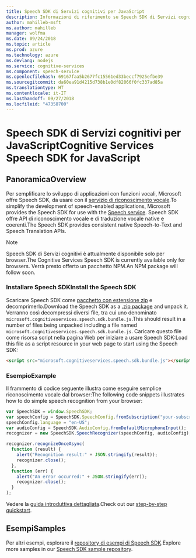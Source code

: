 ```yaml
---
title: Speech SDK di Servizi cognitivi per JavaScript
description: Informazioni di riferimento su Speech SDK di Servizi cognitivi per JavaScript
author: mahilleb-msft
ms.author: mahilleb
manager: wolfma
ms.date: 09/24/2018
ms.topic: article
ms.prod: azure
ms.technology: azure
ms.devlang: nodejs
ms.service: cognitive-services
ms.component: speech-service
ms.openlocfilehash: 69167faa5b2677fc15561ed33beccf7925efbe39
ms.sourcegitcommit: da60ea91d4215d738b1e0df82066f0fc337ad85a
ms.translationtype: HT
ms.contentlocale: it-IT
ms.lasthandoff: 09/27/2018
ms.locfileid: "47358700"
---
```

# <a name="cognitive-services-speech-sdk-for-javascript"></a><span data-ttu-id="1d685-103">Speech SDK di Servizi cognitivi per JavaScript</span><span class="sxs-lookup"><span data-stu-id="1d685-103">Cognitive Services Speech SDK for JavaScript</span></span>

## <a name="overview"></a><span data-ttu-id="1d685-104">Panoramica</span><span class="sxs-lookup"><span data-stu-id="1d685-104">Overview</span></span>

<span data-ttu-id="1d685-105">Per semplificare lo sviluppo di applicazioni con funzioni vocali, Microsoft offre Speech SDK, da usare con il [servizio di riconoscimento vocale](https://aka.ms/csspeech).</span><span class="sxs-lookup"><span data-stu-id="1d685-105">To simplify the development of speech-enabled applications, Microsoft provides the Speech SDK for use with the [Speech service](https://aka.ms/csspeech).</span></span>
<span data-ttu-id="1d685-106">Speech SDK offre API di riconoscimento vocale e di traduzione vocale native e coerenti.</span><span class="sxs-lookup"><span data-stu-id="1d685-106">The Speech SDK provides consistent native Speech-to-Text and Speech Translation APIs.</span></span>

> [!NOTE]
> <span data-ttu-id="1d685-107">Speech SDK di Servizi cognitivi è attualmente disponibile solo per browser.</span><span class="sxs-lookup"><span data-stu-id="1d685-107">The Cognitive Services Speech SDK is currently available only for browsers.</span></span>
> <span data-ttu-id="1d685-108">Verrà presto offerto un pacchetto NPM.</span><span class="sxs-lookup"><span data-stu-id="1d685-108">An NPM package will follow soon.</span></span>

### <a name="install-the-speech-sdk"></a><span data-ttu-id="1d685-109">Installare Speech SDK</span><span class="sxs-lookup"><span data-stu-id="1d685-109">Install the Speech SDK</span></span>

<span data-ttu-id="1d685-110">Scaricare Speech SDK come [pacchetto con estensione zip](https://aka.ms/csspeech/jsbrowserpackage) e decomprimerlo.</span><span class="sxs-lookup"><span data-stu-id="1d685-110">Download the Speech SDK as a [.zip package](https://aka.ms/csspeech/jsbrowserpackage) and unpack it.</span></span>
<span data-ttu-id="1d685-111">Verranno così decompressi diversi file, tra cui uno denominato `microsoft.cognitiveservices.speech.sdk.bundle.js`.</span><span class="sxs-lookup"><span data-stu-id="1d685-111">This should result in a number of files being unpacked including a file named `microsoft.cognitiveservices.speech.sdk.bundle.js`.</span></span>
<span data-ttu-id="1d685-112">Caricare questo file come risorsa script nella pagina Web per iniziare a usare Speech SDK:</span><span class="sxs-lookup"><span data-stu-id="1d685-112">Load this file as a script resource in your web page to start using the Speech SDK:</span></span>

```html
<script src="microsoft.cognitiveservices.speech.sdk.bundle.js"></script>
```

### <a name="example"></a><span data-ttu-id="1d685-113">Esempio</span><span class="sxs-lookup"><span data-stu-id="1d685-113">Example</span></span> 

<span data-ttu-id="1d685-114">Il frammento di codice seguente illustra come eseguire semplice riconoscimento vocale dal browser:</span><span class="sxs-lookup"><span data-stu-id="1d685-114">The following code snippets illustrates how to do simple speech recognition from your browser:</span></span>

```javascript 
var SpeechSDK = window.SpeechSDK;
var speechConfig = SpeechSDK.SpeechConfig.fromSubscription("your-subscription-key", "your-service-region");
speechConfig.language = "en-US";
var audioConfig = SpeechSDK.AudioConfig.fromDefaultMicrophoneInput();
recognizer = new SpeechSDK.SpeechRecognizer(speechConfig, audioConfig);

recognizer.recognizeOnceAsync(
  function (result) {
    alert("Recognition result:" + JSON.stringify(result));
    recognizer.close();
  },
  function (err) {
    alert("An error occurred:" + JSON.stringify(err));
    recognizer.close();
  }
);
``` 

<span data-ttu-id="1d685-115">Vedere la [guida introduttiva dettagliata](/azure/cognitive-services/speech-service/quickstart-js-browser).</span><span class="sxs-lookup"><span data-stu-id="1d685-115">Check out our [step-by-step quickstart](/azure/cognitive-services/speech-service/quickstart-js-browser).</span></span>

## <a name="samples"></a><span data-ttu-id="1d685-116">Esempi</span><span class="sxs-lookup"><span data-stu-id="1d685-116">Samples</span></span>

<span data-ttu-id="1d685-117">Per altri esempi, esplorare il [repository di esempi di Speech SDK](https://aka.ms/csspeech/samples).</span><span class="sxs-lookup"><span data-stu-id="1d685-117">Explore more samples in our [Speech SDK sample repository](https://aka.ms/csspeech/samples).</span></span>
